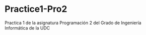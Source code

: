 # Practice1-Pro2
Practica 1 de la asignatura Programación 2 del Grado de Ingeniería Informática de la UDC
